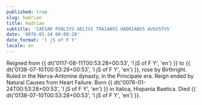 ```yaml
---
published: true
slug: hadrian
title: Hadrian
subtitle: 'CAESAR PVBLIVS AELIVS TRAIANVS HADRIANVS AVGVSTVS'
date: '0076-01-24 00:00:28'
date_format: 'l jS of F Y'
locale: en
---
```


Reigned from {{ dt('0117-08-11T00:53:28+00:53', 'l jS of F Y', 'en') }} to {{ dt('0138-07-10T00:53:28+00:53', 'l jS of F Y', 'en') }}, rose by Birthright. Ruled in the Nerva-Antonine dynasty, in the Principate era. Reign ended by Natural Causes from Heart Failure. Born {{ dt('0076-01-24T00:53:28+00:53', 'l jS of F Y', 'en') }} in Italica, Hispania Baetica. Died {{ dt('0138-07-10T00:53:28+00:53', 'l jS of F Y', 'en') }}.
